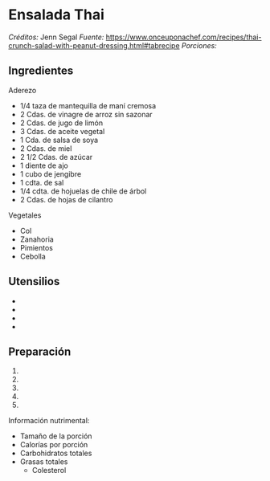 # Ensalada Thai

*Créditos:* Jenn Segal
*Fuente:* https://www.onceuponachef.com/recipes/thai-crunch-salad-with-peanut-dressing.html#tabrecipe
*Porciones:*


## Ingredientes

Aderezo
- 1/4 taza de mantequilla de maní cremosa
- 2 Cdas. de vinagre de arroz sin sazonar
- 2 Cdas. de jugo de limón
- 3 Cdas. de aceite vegetal
- 1 Cda. de salsa de soya
- 2 Cdas. de miel
- 2 1/2 Cdas. de azúcar
- 1 diente de ajo
- 1 cubo de jengibre
- 1 cdta. de sal
- 1/4 cdta. de hojuelas de chile de árbol
- 2 Cdas. de hojas de cilantro

Vegetales
- Col
- Zanahoria
- Pimientos
- Cebolla

## Utensilios

- 
- 
- 
- 


## Preparación

1. 
2. 
3. 
4. 
5. 


Información nutrimental:

- Tamaño de la porción
- Calorías por porción
- Carbohidratos totales
- Grasas totales
  - Colesterol

